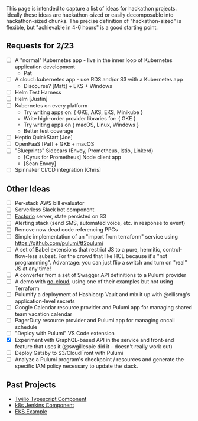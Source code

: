 This page is intended to capture a list of ideas for hackathon projects. Ideally these ideas are hackathon-sized or easily decomposable into hackathon-sized chunks. The precise definition of "hackathon-sized" is flexible, but "achievable in 4-6 hours" is a good starting point.

## Requests for 2/23
- [ ] A "normal" Kubernetes app - live in the inner loop of Kubernetes application development
  - Pat
- [ ] A cloud+kubernetes app - use RDS and/or S3 with a Kubernetes app
   - Discourse? [Matt] + EKS + Windows
- [ ] Helm Test Harness
- [ ] Helm [Justin]
- [ ] Kubernetes on every platform
   - Try writing apps on: { GKE, AKS, EKS, Minikube }
   - Write high-order provider libraries for: { GKE }
   - Try writing apps on { macOS, Linux, Windows }
   - Better test coverage
- [ ] Heptio QuickStart [Joe]
- [ ] OpenFaaS [Pat] + GKE + macOS
- [ ] "Blueprints" Sidecars (Envoy, Prometheus, Istio, Linkerd) 
  - [Cyrus for Prometheus] Node client app
  - [Sean Envoy]
- [ ] Spinnaker CI/CD integration [Chris]

## Other Ideas
- [ ] Per-stack AWS bill evaluator
- [ ] Serverless Slack bot component
- [ ] [Factorio](http://factorio.com/) server, state persisted on S3
- [ ] Alerting stack (send SMS, automated voice, etc. in response to event)
- [ ] Remove now dead code referencing PPCs
- [ ] Simple implementation of an "import from terraform" service using https://github.com/pulumi/tf2pulumi
- [ ] A set of Babel extensions that restrict JS to a pure, hermitic, control-flow-less subset. For the crowd that like HCL because it's "not programming". Advantage: you can just flip a switch and turn on "real" JS at any time!
- [ ] A converter from a set of Swagger API definitions to a Pulumi provider
- [ ] A demo with [go-cloud](https://github.com/google/go-cloud), using one of their examples but not using Terraform
- [ ] Pulumify a deployment of Hashicorp Vault and mix it up with @ellismg's application-level secrets
- [ ] Google Calendar resource provider and Pulumi app for managing shared team vacation calendar
- [ ] PagerDuty resource provider and Pulumi app for managing oncall schedule
- [ ] "Deploy with Pulumi" VS Code extension
- [X] Experiment with GraphQL-based API in the service and front-end feature that uses it (@swgillespie did it - doesn't really work out)
- [ ] Deploy Gatsby to S3/CloudFront with Pulumi
- [ ] Analyze a Pulumi program's checkpoint / resources and generate the specific IAM policy necessary to update the stack.

## Past Projects
- [Twilio Typescript Component](https://github.com/pulumi/examples/tree/master/twilio-ts-component)
- [k8s Jenkins Component](https://github.com/pulumi/examples/tree/master/kubernetes-ts-jenkins)
- [EKS Example](https://github.com/pulumi/examples/tree/pgavlin/eks/aws-ts-eks)